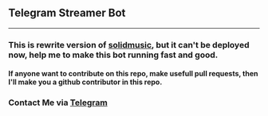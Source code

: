 ## Telegram Streamer Bot

---

### This is rewrite version of [solidmusic](https://github.com/doellbarr/solidmusic), but it can't be deployed now, help me to make this bot running fast and good.

#### If anyone want to contribute on this repo, make usefull pull requests, then I'll make you a github contributor in this repo.

### Contact Me via [Telegram](https://t.me/talktoabdul_bot)